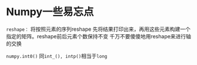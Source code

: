 # Numpy一些易忘点

`reshape：`
将按照元素的序列reshape
先将结果打印出来，再用这些元素构建一个指定的矩阵。reshape前后元素个数保持不变
千万不要傻傻地用reshape来进行轴的交换

`numpy.int0()`
同`int_(), intp()`相当于`long`
